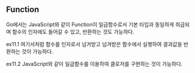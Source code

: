 ## Function

Go에서는 JavaScript와 같이 Function이 일급함수로서 기본 타입과 동일하게 취급되며
함수의 인자에도 들어갈 수 있고, 반환하는 것도 가능하다.

ex11.1
여기서처럼 함수를 인자로서 넘겨받고 넘겨받은 함수에서 실행하여 결과값을 반환하는 것이 가능하다.

ex11.2
JavaScript와 같이 일급함수를 이용하여 클로저를 구현하는 것이 가능하다.
